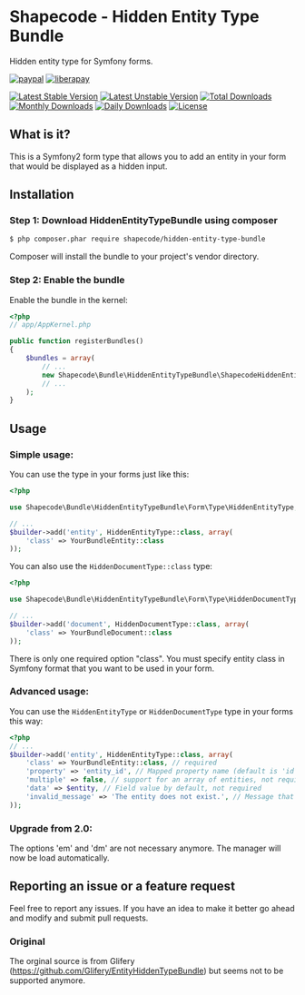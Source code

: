 Shapecode - Hidden Entity Type Bundle
============

Hidden entity type for Symfony forms.

[![paypal](https://img.shields.io/badge/Donate-Paypal-blue.svg)](http://paypal.me/nloges)
[![liberapay](https://img.shields.io/badge/Donate-Liberapay-yellow.svg)](https://liberapay.com/nicklog/donate)

[![Latest Stable Version](https://poser.pugx.org/shapecode/hidden-entity-type-bundle/v/stable)](https://packagist.org/packages/shapecode/hidden-entity-type-bundle)
[![Latest Unstable Version](https://poser.pugx.org/shapecode/hidden-entity-type-bundle/v/unstable)](https://packagist.org/packages/shapecode/hidden-entity-type-bundle)
[![Total Downloads](https://poser.pugx.org/shapecode/hidden-entity-type-bundle/downloads)](https://packagist.org/packages/shapecode/hidden-entity-type-bundle)
[![Monthly Downloads](https://poser.pugx.org/shapecode/hidden-entity-type-bundle/d/monthly)](https://packagist.org/packages/shapecode/hidden-entity-type-bundle)
[![Daily Downloads](https://poser.pugx.org/shapecode/hidden-entity-type-bundle/d/daily)](https://packagist.org/packages/shapecode/hidden-entity-type-bundle)
[![License](https://poser.pugx.org/shapecode/hidden-entity-type-bundle/license)](https://packagist.org/packages/shapecode/hidden-entity-type-bundle)

## What is it?

This is a Symfony2 form type that allows you to add an entity in your form that would be displayed as a hidden input.

## Installation

### Step 1: Download HiddenEntityTypeBundle using composer
```bash
$ php composer.phar require shapecode/hidden-entity-type-bundle
```
Composer will install the bundle to your project's vendor directory.

### Step 2: Enable the bundle
Enable the bundle in the kernel:
```php
<?php
// app/AppKernel.php

public function registerBundles()
{
    $bundles = array(
        // ...
        new Shapecode\Bundle\HiddenEntityTypeBundle\ShapecodeHiddenEntityTypeBundle(),
        // ...
    );
}
```

## Usage

### Simple usage:
You can use the type in your forms just like this:
```php
<?php

use Shapecode\Bundle\HiddenEntityTypeBundle\Form\Type\HiddenEntityType;

// ...
$builder->add('entity', HiddenEntityType::class, array(
    'class' => YourBundleEntity::class
));
```
You can also use the `HiddenDocumentType::class` type:
```php
<?php

use Shapecode\Bundle\HiddenEntityTypeBundle\Form\Type\HiddenDocumentType;

// ...
$builder->add('document', HiddenDocumentType::class, array(
    'class' => YourBundleDocument::class
));
```
There is only one required option "class". You must specify entity class in Symfony format that you want to be used in your form.

### Advanced usage:
You can use the `HiddenEntityType` or `HiddenDocumentType` type in your forms this way:
```php
<?php
// ...
$builder->add('entity', HiddenEntityType::class, array(
    'class' => YourBundleEntity::class, // required
    'property' => 'entity_id', // Mapped property name (default is 'id'), not required
    'multiple' => false, // support for an array of entities, not required
    'data' => $entity, // Field value by default, not required
    'invalid_message' => 'The entity does not exist.', // Message that would be shown if no entity found, not required
));
```

### Upgrade from 2.0:
The options 'em' and 'dm' are not necessary anymore. The manager will now be load automatically.

## Reporting an issue or a feature request
Feel free to report any issues. If you have an idea to make it better go ahead and modify and submit pull requests.

### Original

The orginal source is from Glifery (https://github.com/Glifery/EntityHiddenTypeBundle) but seems not to be supported anymore.
